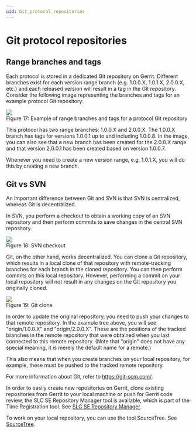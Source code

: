```yaml
---
uid: Git_protocol_repositories
---
```


# Git protocol repositories

## Range branches and tags

Each protocol is stored in a dedicated Git repository on Gerrit. Different branches exist for each version range branch (e.g. 1.0.0.X, 1.0.1.X, 2.0.0.X, etc.) and each released version will result in a tag in the Git repository. Consider the following image representing the branches and tags for an example protocol Git repository:

![](~/develop/images/GitRepositoryExample.png)
<br>Figure 17: Example of range branches and tags for a protocol Git repository

This protocol has two range branches: 1.0.0.X and 2.0.0.X. The 1.0.0.X branch has tags for versions 1.0.0.1 up to and including 1.0.0.8. In the image, you can also see that a new branch has been created for the 2.0.0.X range and that version 2.0.0.1 has been created based on version 1.0.0.7.

Whenever you need to create a new version range, e.g. 1.0.1.X, you will do this by creating a new branch.

## Git vs SVN

An important difference between Git and SVN is that SVN is centralized, whereas Git is decentralized.

In SVN, you perform a checkout to obtain a working copy of an SVN repository and then perform commits to save changes in the central SVN repository.

![](~/develop/images/SVNcheckout.jpg)
<br>Figure 18: SVN checkout

Git, on the other hand, works decentralized. You can clone a Git repository, which results in a local clone of that repository with remote-tracking branches for each branch in the cloned repository. You can then perform commits on this local repository. However, performing a commit on your local repository will not result in any changes on the Git repository you originally cloned.

![](~/develop/images/GitClone.jpg)
<br>Figure 19: Git clone

In order to update the original repository, you need to push your changes to that remote repository. In the example tree above, you will see "origin/1.0.0.X" and "origin/2.0.0.X". These are the positions of the tracked branches in the remote repository that were obtained when you last connected to this remote repository. (Note that "origin" does not have any special meaning, it is merely the default name for a remote.)

This also means that when you create branches on your local repository, for example, these must be pushed to the tracked remote repository.

For more information about Git, refer to <https://git-scm.com/>.

In order to easily create new repositories on Gerrit, clone existing repositories from Gerrit to your local machine or push for Gerrit code review, the SLC SE Repository Manager tool is available, which is part of the Time Registration tool. See [SLC SE Repository Manager](xref:TOOSLCSERepositoryManager#slc-se-repository-manager).

To work on your local repository, you can use the tool SourceTree. See [SourceTree](xref:TOOSourceTree#sourcetree).
